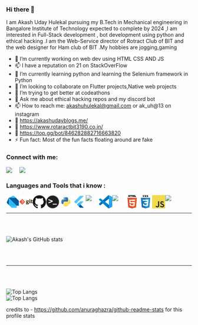 ### Hi there 👋
   I am Akash Uday Hulekal pursuing my B.Tech in Mechanical engineering in  Bangalore Institute of Technology expected to complete by 2024 ,I am interested in Full-Stack development , bot development using python and ethical hacking .I am the Web-Service director of Rotract Club of BIT and the web designer for Ham club of BIT .My hobbies are jogging,gaming 

- 🔭 I’m currently working on web dev using HTML CSS AND JS 
- 📫 I have a reputation on 21 on StackOverFlow
- 🌱 I’m currently learning python and learning the Selenium framework in Python
- 👯 I’m looking to collaborate on Flutter projects,Native web projects
- 👯 I’m trying to get better at codeathons
- 💬 Ask me about ethical hacking repos and my discord bot
- 📫 How to reach me: akashuhulekal@gmail.com or ak_uh@13 on instagram
- 📱 https://akashudayblogs.me/
- 📱 https://www.rotaractbit3190.co.in/
- 📱 https://top.gg/bot/846282882716663820
- ⚡ Fun fact: Most of the fun facts floating around are fake


### Connect with me:
[<img align="left" width="36" src="https://cdn.jsdelivr.net/npm/simple-icons@v3/icons/linkedin.svg" />](https://www.linkedin.com/in/akash-uday-6a0b52224/)
[<img align="left" width="36" src="https://cdn.jsdelivr.net/npm/simple-icons@v3/icons/instagram.svg" />](https://www.instagram.com/ak_uh13//)


<br/>

### Languages and Tools that i know :
<img align="left" width="36" src="https://raw.githubusercontent.com/github/explore/80688e429a7d4ef2fca1e82350fe8e3517d3494d/topics/dart/dart.png" />
<img align="left" width="36" src="https://raw.githubusercontent.com/github/explore/80688e429a7d4ef2fca1e82350fe8e3517d3494d/topics/git/git.png" />
<img align="left" width="36" src="https://raw.githubusercontent.com/github/explore/78df643247d429f6cc873026c0622819ad797942/topics/github/github.png" />
<img align="left" width="36" src="https://raw.githubusercontent.com/github/explore/80688e429a7d4ef2fca1e82350fe8e3517d3494d/topics/terminal/terminal.png" />
<img align="left" width="36" src="https://raw.githubusercontent.com/github/explore/80688e429a7d4ef2fca1e82350fe8e3517d3494d/topics/python/python.png" />
<img align="left" width="36" src="https://raw.githubusercontent.com/github/explore/80688e429a7d4ef2fca1e82350fe8e3517d3494d/topics/flutter/flutter.png" />
<img align="left" width="36" src="https://firebase.google.com/downloads/brand-guidelines/PNG/logo-logomark.png" />
<img align="left" width="36" src="https://raw.githubusercontent.com/github/explore/80688e429a7d4ef2fca1e82350fe8e3517d3494d/topics/visual-studio-code/visual-studio-code.png" />
<img align="left" width="36" src="https://p1.hiclipart.com/preview/736/783/702/macos-app-icons-android-studio-png-icon.jpg" />
<img align="left" width="36" src="https://raw.githubusercontent.com/github/explore/80688e429a7d4ef2fca1e82350fe8e3517d3494d/topics/html/html.png" />
<img align="left" width="36" src="https://raw.githubusercontent.com/github/explore/80688e429a7d4ef2fca1e82350fe8e3517d3494d/topics/css/css.png" />
<img align="left" width="36" src="https://raw.githubusercontent.com/github/explore/80688e429a7d4ef2fca1e82350fe8e3517d3494d/topics/javascript/javascript.png" />
<img align="left" width="38" src="https://cdn.freebiesupply.com/logos/large/2x/pug-logo-png-transparent.png" />









<br />
<br />

-----
<br />
<br />


![Akash's GitHub stats](https://github-readme-stats.vercel.app/api?username=akashgreninja&hide=prs&count_private=true&show_icons=truee&theme=tokyonight)


<br />
<br />

-----
<br />
<br />

![Top Langs](https://github-readme-stats.vercel.app/api/top-langs/?username=akashgreninja)                            
![Top Langs](https://github-readme-stats.vercel.app/api/top-langs/?username=akashgreninja&layout=compact)


credits to - https://github.com/anuraghazra/github-readme-stats for this profile stats
